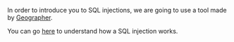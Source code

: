 In order to introduce you to SQL injections, we are going to use a tool made by [Geographer](https://github.com/geospace).

You can go [here]("https://sql.oursin.eu/") to understand how a SQL injection works.
